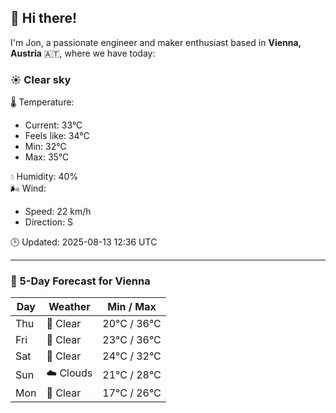 ## 👋 Hi there!

I'm Jon, a passionate engineer and maker enthusiast based in **Vienna, Austria** 🇦🇹, where we have today:

### ☀️ Clear sky 

🌡️ Temperature: 
* Current: 33°C
* Feels like: 34°C
* Min: 32°C 
* Max: 35°C  

💧 Humidity: 40%  
🌬️ Wind: 
* Speed: 22 km/h 
* Direction: S  

🕒 Updated: 2025-08-13 12:36 UTC

---

### 📅 5-Day Forecast for Vienna

| Day | Weather | Min / Max |
|-----|---------|------------|
| Thu | 🌙 Clear | 20°C / 36°C |
| Fri | 🌙 Clear | 23°C / 36°C |
| Sat | 🌙 Clear | 24°C / 32°C |
| Sun | ☁️ Clouds | 21°C / 28°C |
| Mon | 🌙 Clear | 17°C / 26°C |
